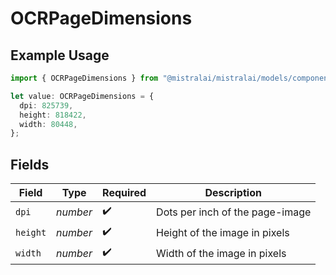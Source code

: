 # OCRPageDimensions

## Example Usage

```typescript
import { OCRPageDimensions } from "@mistralai/mistralai/models/components";

let value: OCRPageDimensions = {
  dpi: 825739,
  height: 818422,
  width: 80448,
};
```

## Fields

| Field                           | Type                            | Required                        | Description                     |
| ------------------------------- | ------------------------------- | ------------------------------- | ------------------------------- |
| `dpi`                           | *number*                        | :heavy_check_mark:              | Dots per inch of the page-image |
| `height`                        | *number*                        | :heavy_check_mark:              | Height of the image in pixels   |
| `width`                         | *number*                        | :heavy_check_mark:              | Width of the image in pixels    |